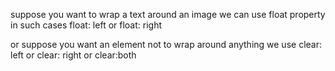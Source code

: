 suppose you want to wrap a text around an image
we can use float property in such cases
float: left or float: right

or suppose you want an element not to wrap around anything we use
clear: left or clear: right or clear:both
